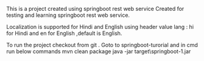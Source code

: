 This is a project created using  springboot rest web service 
Created for testing and learning springboot rest web service.

Localization is supported for Hindi and English using header value lang : hi for Hindi and en for English ,default is English.

To run the project checkout from git .
Goto to springboot-turorial and in cmd run below commands
mvn clean package
java -jar target\springboot-1.jar

